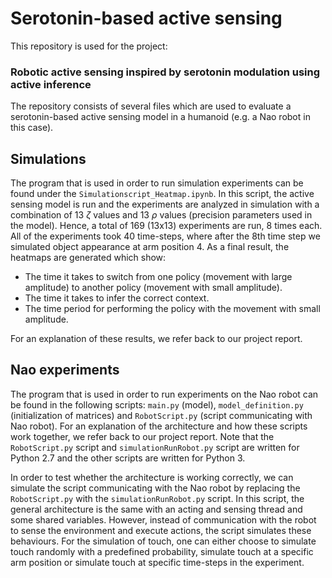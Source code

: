 # Serotonin-based active sensing

This repository is used for the project:

### Robotic active sensing inspired by serotonin modulation using active inference

The repository consists of several files which are used to evaluate a serotonin-based active sensing model in a humanoid (e.g. a Nao robot in this case). 

## Simulations

The program that is used in order to run simulation experiments can be found under the `Simulationscript_Heatmap.ipynb`. In this script, the active sensing model is run and the experiments are analyzed in simulation with a combination of 13 $\zeta$ values and 13 $\rho$ values (precision parameters used in the model). Hence, a total of 169 (13x13) experiments are run, 8 times each. All of the experiments took 40 time-steps, where after the 8th time step we simulated object appearance at arm position 4. As a final result, the heatmaps are generated which show:
- The time it takes to switch from one policy (movement with large amplitude) to another policy (movement with small amplitude).
- The time it takes to infer the correct context.
- The time period for performing the policy with the movement with small amplitude.

For an explanation of these results, we refer back to our project report.

## Nao experiments

The program that is used in order to run experiments on the Nao robot can be found in the following scripts: `main.py` (model), `model_definition.py` (initialization of matrices) and `RobotScript.py` (script communicating with Nao robot). For an explanation of the architecture and how these scripts work together, we refer back to our project report. Note that the `RobotScript.py` script and `simulationRunRobot.py` script are written for Python 2.7 and the other scripts are written for Python 3.

In order to test whether the architecture is working correctly, we can simulate the script communicating with the Nao robot by replacing the `RobotScript.py` with the `simulationRunRobot.py` script. In this script, the general architecture is the same with an acting and sensing thread and some shared variables. However, instead of communication with the robot to sense the environment and execute actions, the script simulates these behaviours. For the simulation of touch, one can either choose to simulate touch randomly with a predefined probability, simulate touch at a specific arm position or simulate touch at specific time-steps in the experiment.
